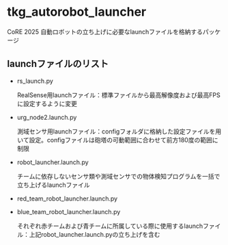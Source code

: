 # tkg_autorobot_launcher

CoRE 2025 自動ロボットの立ち上げに必要なlaunchファイルを格納するパッケージ

## launchファイルのリスト

- rs_launch.py

  RealSense用launchファイル：標準ファイルから最高解像度および最高FPSに設定するように変更

- urg_node2.launch.py

  測域センサ用launchファイル：configフォルダに格納した設定ファイルを用いて設定。configファイルは砲塔の可動範囲に合わせて前方180度の範囲に制限

- robot_launcher.launch.py

  チームに依存しないセンサ類や測域センサでの物体検知プログラムを一括で立ち上げるlaunchファイル

- red_team_robot_launcher.launch.py
- blue_team_robot_launcher.launch.py

  それぞれ赤チームおよび青チームに所属している際に使用するlaunchファイル：上記robot_launcher.launch.pyの立ち上げを含む
